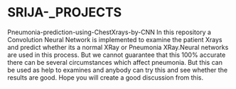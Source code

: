 # SRIJA-_PROJECTS
Pneumonia-prediction-using-ChestXrays-by-CNN
In this repository a Convolution Neural Network is implemented to examine the patient Xrays and predict whether its a normal XRay or Pneumonia XRay.Neural networks are used in this process. 
But we cannot guarantee that this 100% accurate there can be several circumstances which affect pneumonia. 
But this can be used as help to examines and anybody can try this and see whether the results are good. Hope you will create a good discussion from this.
